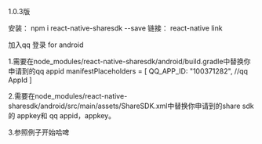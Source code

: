 1.0.3版

安装：   npm i react-native-sharesdk --save
链接：   react-native link

加入qq 登录 for android

1.需要在node_modules/react-native-sharesdk/android/build.gradle中替换你申请到的qq appid
         manifestPlaceholders = [
                QQ_APP_ID: "100371282", //qq AppId
         ]
  

2.需要在node_modules/react-native-sharesdk/android/src/main/assets/ShareSDK.xml中替换你申请到的share sdk的 appkey和 qq  appid，appkey。
   <ShareSDK
        AppKey = "androidv1101"/> <!-- 修改成你在sharesdk后台注册的应用的appkey"-->

   <QQ
        Id="7"
        SortId="7"
        AppId="100371282"
        AppKey="aed9b0303e3ed1e27bae87c33761161d"
        ShareByAppClient="true"
        Enable="true" />

3.参照例子开始哈啤
